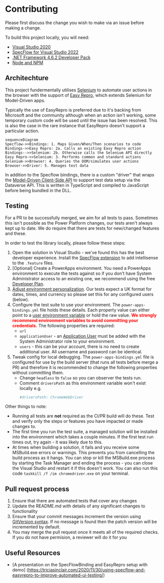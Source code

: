 # Contributing

Please first discuss the change you wish to make via an issue before making a change. 

To build this project locally, you will need: 
- [Visual Studio 2020](https://visualstudio.microsoft.com/vs/)
- [SpecFlow for Visual Studio 2022](https://marketplace.visualstudio.com/items?itemName=TechTalkSpecFlowTeam.SpecFlowForVisualStudio2022)
- [.NET Framework 4.6.2 Developer Pack](https://dotnet.microsoft.com/en-us/download/dotnet-framework/net462)
- [Node and NPM](https://nodejs.org/en/download/)

## Architechture 

This project fundermentally utilises [Selenium](https://www.selenium.dev/) to automate user actions in the browser with the support of [Easy Repro](https://github.com/Microsoft/EasyRepro), which extends Selenium for Model-Driven apps. 

Typically the use of EasyRepro is preferred due to it's backing from Microsoft and the community although when an action isn't working, some temporary custom code will be used until the issue has been resolved. This is also the case in the rare instance that EasyRepro doesn't support a particular action. 

```mermaid
sequenceDiagram
Specflow->>Bindings: 1. Maps Given/When/Then scenarios to code
Bindings->>Easy Repro: 2a. Calls an existing Easy Repro action  
Bindings-->>Selenium: 2b. Otherwise calls the Selenium API directly
Easy Repro->>Selenium: 3. Performs common and standard actions
Selenium->>Browser: 4. Queries the DOM/simulates user actions
Browser->>Driver: 5. Manages test data
```

In addition to the Specflow bindings, there is a custom "driver" that wraps the [Model-Driven Client-Side API](https://learn.microsoft.com/en-us/power-apps/developer/model-driven-apps/clientapi/reference) to support test data setup via the Dataverse API. This is written in TypeScript and compiled to JavaScript before being bundled in the DLL. 

## Testing 

For a PR to be successfully merged, we aim for all tests to pass. Sometimes this isn't possible as the Power Platform changes, our tests aren't always kept up to date. We do require that there are tests for new/changed features and these. 


In order to test the library locally, please follow these steps: 

1. Open the solution in Visual Studio - we've found this has the best developer experience. Install the [SpecFlow extension](https://marketplace.visualstudio.com/items?itemName=TechTalkSpecFlowTeam.SpecFlowForVisualStudio2022) to add intellisense to the `.feature` files.
1. [Optional] Create a PowerApps environment. You need a PowerApps environment to execute the tests against so if you don't have System Administrator access to an existing one, we recommend using the free [Developer Plan](https://powerapps.microsoft.com/en-us/developerplan/).
1. [Adjust environment personalization](https://powerusers.microsoft.com/t5/Building-Power-Apps/Model-driven-app-dates-in-UK-format/td-p/1520165). Our tests expect a UK format for dates, times, and currency so please set this for any configured users (below).   
1. Configure the test suite to use your environment. The `power-apps-bindings.yml` file holds these details. Each property value can either point to a [user environment variable](https://www.alphr.com/environment-variables-windows-10/) or hold the raw value. <span style="color: red">**We strongly recommend environment variables to avoid committing your credentials.**</span> The following properties are required:
   - `url`
   - `applicationUser` - an [Application User](https://learn.microsoft.com/en-us/power-platform/admin/manage-application-users#create-an-application-user) must be added with the System Administrator role to your environment.
   - `users` - this can be your account, there is no need to create additional user. All username and password can be identical.  
1. Tweak config for local debugging. The `power-apps-bindings.yml` file is configured for use by the build server (that runs all tests before merge a PR) and therefore it is recommended to change the following properties without committing them. 
   - Change `headless` to `false` so you can observer the tests run.
   - Comment `driversPath` as this environment variable won't exist locally e.g. 
     ```yml 
     #driversPath: ChromeWebDriver
     ```

Other things to note:

- Running all tests are **not** required as the CI/PR build will do these. Test and verify only the steps or features you have impacted or made changes to.
- The first time you run the test suite, a managed solution will be installed into the environment which takes a couple minutes. If the first test run times out, try again - it was likely due to this. 
- At times when building a solution, it fails and you receive some MSBuild.exe errors or warnings. This prevents you from cancelling the build process as it hangs. You can stop or kill the MSBuild.exe process by starting the Task Manager and ending the process - you can close the Visual Studio and restart it if this doesn't work. You can also run this code `taskkill /f /im chromedriver.exe` on your terminal. 

## Pull request process

1. Ensure that there are automated tests that cover any changes 
1. Update the README.md with details of any significant changes to functionality
1. Ensure that your commit messages increment the version using [GitVersion syntax](https://gitversion.readthedocs.io/en/latest/input/docs/more-info/version-increments/). If no message is found then the patch version will be incremented by default.
1. You may merge the pull request once it meets all of the required checks. If you do not have permision, a reviewer will do it for you

## Useful Resources
- [A presentation on the SpecFlowBinding and EasyRepro setup with demo] (https://triciasinclair.com/2020/11/30/using-specflow-and-easyrepro-to-improve-automated-ui-testing/)
